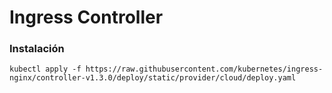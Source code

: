 # Ingress Controller

### Instalación

```
kubectl apply -f https://raw.githubusercontent.com/kubernetes/ingress-nginx/controller-v1.3.0/deploy/static/provider/cloud/deploy.yaml
```

